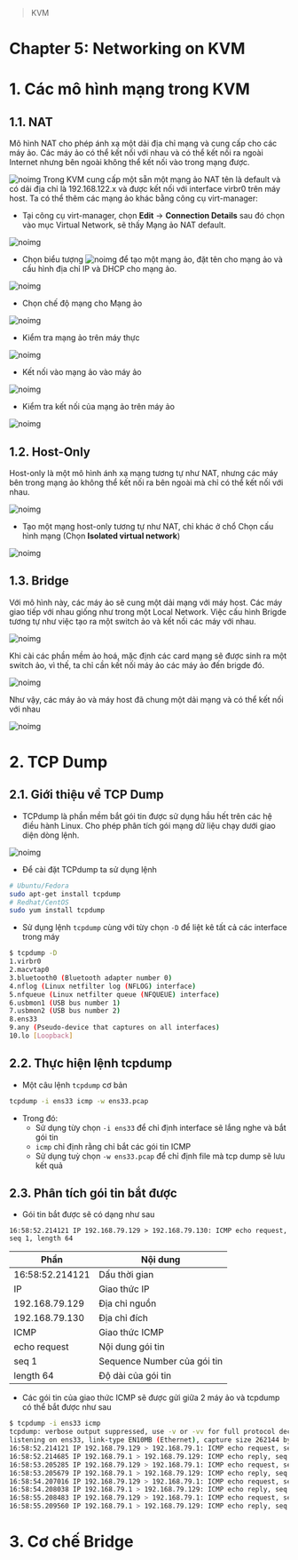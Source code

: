 >KVM
# Chapter 5: Networking on KVM
# 1. Các mô hình mạng trong KVM
## 1.1. NAT
Mô hình NAT cho phép ánh xạ một dải địa chỉ mạng và cung cấp cho các máy ảo. Các máy ảo có thể kết nối với nhau và có thể kết nối ra ngoài Internet nhưng bên ngoài không thể kết nối vào trong mạng được.

![noimg](./img/NAT.png)
Trong KVM cung cấp một sẵn một mạng ảo NAT tên là default và có dải địa chỉ là 192.168.122.x và được kết nối với interface virbr0 trên máy host. Ta có thể thêm các mạng ảo khác bằng công cụ virt-manager:

- Tại công cụ virt-manager, chọn **Edit** -> **Connection Details** sau đó chọn vào mục Virtual Network, sẽ thấy Mạng ảo NAT default.

![noimg](./img/defaultNAT.png)
- Chọn biểu tượng ![noimg](./img/cresnap.png) để tạo một mạng ảo, đặt tên cho mạng ảo và cấu hình địa chỉ IP và DHCP cho mạng ảo.

![noimg](./img/createNAT1.png)
- Chọn chế độ mạng cho Mạng ảo

![noimg](./img/CreateNAT2.png)
- Kiểm tra mạng ảo trên máy thực

![noimg](./img/veritfyNAThost.png)
- Kết nối vào mạng ảo vào máy ảo

![noimg](./img/connNAT.png)

- Kiểm tra kết nối của mạng ảo trên máy ảo

![noimg](./img/vetifyNATvm.png)
## 1.2. Host-Only
Host-only là một mô hình ánh xạ mạng tương tự như NAT, nhưng các máy bên trong mạng ảo không thể kết nối ra bên ngoài mà chỉ có thể kết nối với nhau.

![noimg](./img/hostonly.png)
- Tạo một mạng host-only tương tự như NAT, chỉ khác ở chổ Chọn cấu hình mạng (Chọn **Isolated virtual network**)

![noimg](./img/createhost.png)
## 1.3. Bridge
Với mô hình này, các máy ảo sẽ cung một dải mạng với máy host. Các máy giao tiếp với nhau giống như trong một Local Network. Việc cấu hình Brigde tương tự như việc tạo ra một switch ảo và kết nối các máy với nhau.

![noimg](./img/brigde.png)

Khi cài các phần mềm ảo hoá, mặc định các card mạng sẽ được sinh ra một switch ảo, vì thế, ta chỉ cần kết nối máy ảo các máy ảo đến brigde đó.

![noimg](./img/connectBr.png)

Như vậy, các máy ảo và máy host đã chung một dải mạng và có thể kết nối với nhau

![noimg](./img/Brconn.png)
# 2. TCP Dump
## 2.1. Giới thiệu về TCP Dump
- TCPdump là phần mềm bắt gói tin được sử dụng hầu hết trên các hệ điều hành Linux. Cho phép phân tích gói mạng dữ liệu chạy dưới giao diện dòng lệnh. 

![noimg](./img/Tcp-ip1.jpg)
- Để cài đặt TCPdump ta sử dụng lệnh
```bash
# Ubuntu/Fedora
sudo apt-get install tcpdump
# Redhat/CentOS
sudo yum install tcpdump
```
- Sử dụng lệnh `tcpdump` cùng với từy chọn `-D` để liệt kê tất cả các interface trong máy
```bash
$ tcpdump -D
1.virbr0
2.macvtap0
3.bluetooth0 (Bluetooth adapter number 0)
4.nflog (Linux netfilter log (NFLOG) interface)
5.nfqueue (Linux netfilter queue (NFQUEUE) interface)
6.usbmon1 (USB bus number 1)
7.usbmon2 (USB bus number 2)
8.ens33
9.any (Pseudo-device that captures on all interfaces)
10.lo [Loopback]
```
## 2.2. Thực hiện lệnh tcpdump
- Một câu lệnh `tcpdump` cơ bản
```bash
tcpdump -i ens33 icmp -w ens33.pcap
```
- Trong đó:
    - Sử dụng từy chọn `-i ens33` để chỉ định interface sẽ lắng nghe và bắt gói tin
    - `icmp` chỉ định rằng chỉ bắt các gói tin ICMP
    - Sử dụng tuỳ chọn `-w ens33.pcap` để chỉ định file mà tcp dump sẽ lưu kết quả
## 2.3. Phân tích gói tin bắt được
- Gói tin bắt được sẽ có dạng như sau
```
16:58:52.214121 IP 192.168.79.129 > 192.168.79.130: ICMP echo request, seq 1, length 64
```
|Phần|Nội dung|
|---|---|
|16:58:52.214121| Dấu thời gian|
|IP|Giao thức IP|
|192.168.79.129|Địa chỉ nguồn|
|192.168.79.130|Địa chỉ đích|
|ICMP| Giao thức ICMP|
|echo request|Nội dung gói tin|
|seq 1|Sequence Number của gói tin|
|length 64|Độ dài của gói tin|
- Các gói tin của giao thức ICMP sẽ được gửi giữa 2 máy ảo và tcpdump có thể bắt được như sau
```bash
$ tcpdump -i ens33 icmp
tcpdump: verbose output suppressed, use -v or -vv for full protocol decode
listening on ens33, link-type EN10MB (Ethernet), capture size 262144 bytes
16:58:52.214121 IP 192.168.79.129 > 192.168.79.1: ICMP echo request, seq 1, length 64
16:58:52.214685 IP 192.168.79.1 > 192.168.79.129: ICMP echo reply, seq 1, length 64
16:58:53.205285 IP 192.168.79.129 > 192.168.79.1: ICMP echo request, seq 2, length 64
16:58:53.205679 IP 192.168.79.1 > 192.168.79.129: ICMP echo reply, seq 2, length 64
16:58:54.207016 IP 192.168.79.129 > 192.168.79.1: ICMP echo request, seq 3, length 64
16:58:54.208038 IP 192.168.79.1 > 192.168.79.129: ICMP echo reply, seq 3, length 64
16:58:55.208483 IP 192.168.79.129 > 192.168.79.1: ICMP echo request, seq 4, length 64
16:58:55.209560 IP 192.168.79.1 > 192.168.79.129: ICMP echo reply, seq 4, length 64
```
# 3. Cơ chế Bridge
